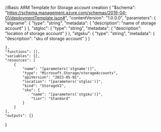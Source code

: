 
//Basic ARM Template for Storage account creation 
{
    "$schema": "https://schema.management.azure.com/schemas/2019-04-01/deploymentTemplate.json#",
    "contentVersion": "1.0.0.0",
    "parameters": {
        "stgname": {
            "type": "string",
            "metadata": {
                "description": "name of storage account"
            }
        },
        "stgloc": {
            "type": "string",
            "metadata": {
                "description": "location of storage account"
            }
        },
        "stgsku": {
            "type": "string", 
            "metadata": {
                "description": "sku of storage account"
            }
        }
        
    },
    "functions": [],
    "variables": {},
    "resources": [
        {
            "name": "[parameters('stgname')]",
            "type": "Microsoft.Storage/storageAccounts",
            "apiVersion": "2023-05-01",
            "location": "[parameters('stgloc')]",
            "kind": "StorageV2",
            "sku": {
                "name": "[parameters('stgsku')]",
                "tier": "Standard"
            }
        }
    ],
    "outputs": {}
}
